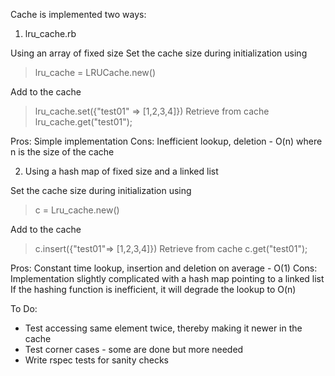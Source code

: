 Cache is implemented two ways:

1. lru_cache.rb

Using an array of fixed size 
Set the cache size during initialization using

>lru_cache = LRUCache.new(<size>)

Add to the cache
>lru_cache.set({"test01" => [1,2,3,4]})
Retrieve from cache
>lru_cache.get("test01");

Pros: Simple implementation
Cons: Inefficient lookup, deletion - O(n) where n is the size of the cache


2. Using a hash map of fixed size and a linked list

Set the cache size during initialization using

>c = Lru_cache.new(<size>)

Add to the cache
>c.insert({"test01"=> [1,2,3,4]})
Retrieve from cache
>c.get("test01");

Pros: Constant time lookup, insertion and deletion on average - O(1)
Cons: Implementation slightly complicated with a hash map pointing to a linked list
       If the hashing function is inefficient, it will degrade the lookup to O(n)

To Do:
* Test accessing same element twice, thereby making it newer in the cache
* Test corner cases - some are done but more needed
* Write rspec tests for sanity checks

